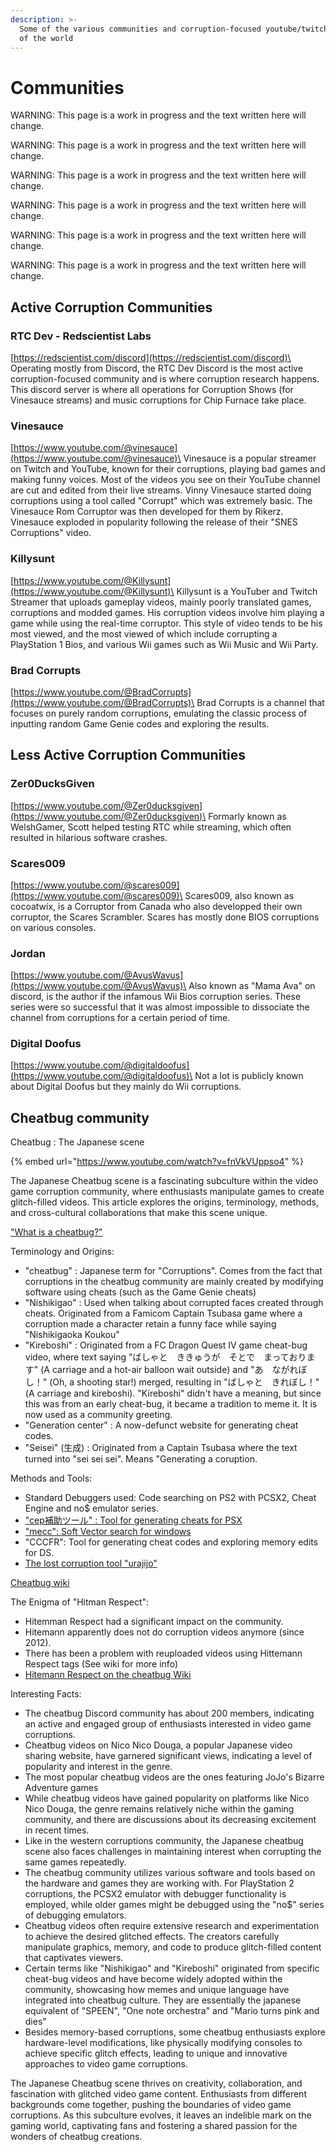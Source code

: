 ```yaml
---
description: >-
  Some of the various communities and corruption-focused youtube/twitch channels
  of the world
---
```


# Communities

WARNING: This page is a work in progress and the text written here will change.

WARNING: This page is a work in progress and the text written here will change.

WARNING: This page is a work in progress and the text written here will change.

WARNING: This page is a work in progress and the text written here will change.

WARNING: This page is a work in progress and the text written here will change.

WARNING: This page is a work in progress and the text written here will change.

## Active Corruption Communities

### RTC Dev - Redscientist Labs

[https://redscientist.com/discord](https://redscientist.com/discord)\
Operating mostly from Discord, the RTC Dev Discord is the most active corruption-focused community and is where corruption research happens. This discord server is where all operations for Corruption Shows (for Vinesauce streams) and music corruptions for Chip Furnace take place.

### Vinesauce

[https://www.youtube.com/@vinesauce](https://www.youtube.com/@vinesauce)\
Vinesauce is a popular streamer on Twitch and YouTube, known for their corruptions, playing bad games and making funny voices. Most of the videos you see on their YouTube channel are cut and edited from their live streams. Vinny Vinesauce started doing corruptions using a tool called "Corrupt" which was extremely basic. The Vinesauce Rom Corruptor was then developed for them by Rikerz. Vinesauce exploded in popularity following the release of their "SNES Corruptions" video.

### Killysunt

[https://www.youtube.com/@Killysunt](https://www.youtube.com/@Killysunt)\
Killysunt is a YouTuber and Twitch Streamer that uploads gameplay videos, mainly poorly translated games, corruptions and modded games. His corruption videos involve him playing a game while using the real-time corruptor. This style of video tends to be his most viewed, and the most viewed of which include corrupting a PlayStation 1 Bios, and various Wii games such as Wii Music and Wii Party.

### Brad Corrupts

[https://www.youtube.com/@BradCorrupts](https://www.youtube.com/@BradCorrupts)\
Brad Corrupts is a channel that focuses on purely random corruptions, emulating the classic process of inputting random Game Genie codes and exploring the results.

## Less Active Corruption Communities

### Zer0DucksGiven

[https://www.youtube.com/@Zer0ducksgiven](https://www.youtube.com/@Zer0ducksgiven)\
Formarly known as WelshGamer, Scott helped testing RTC while streaming, which often resulted in hilarious software crashes.&#x20;



### Scares009

[https://www.youtube.com/@scares009](https://www.youtube.com/@scares009)\
Scares009, also known as cocoatwix, is a Corruptor from Canada who also developped their own corruptor, the Scares Scrambler. Scares has mostly done BIOS corruptions on various consoles.



### Jordan

[https://www.youtube.com/@AvusWavus](https://www.youtube.com/@AvusWavus)\
Also known as "Mama Ava" on discord, is the author if the infamous Wii Bios corruption series. These series were so successful that it was almost impossible to dissociate the channel from corruptions for a certain period of time.



### Digital Doofus

[https://www.youtube.com/@digitaldoofus](https://www.youtube.com/@digitaldoofus)\
Not a lot is publicly known about Digital Doofus but they mainly do Wii corruptions.



## Cheatbug community

Cheatbug : The Japanese scene

{% embed url="https://www.youtube.com/watch?v=fnVkVUppso4" %}

The Japanese Cheatbug scene is a fascinating subculture within the video game corruption community, where enthusiasts manipulate games to create glitch-filled videos. This article explores the origins, terminology, methods, and cross-cultural collaborations that make this scene unique.

["What is a cheatbug?" ](https://dic.nicovideo.jp/a/%E3%83%81%E3%83%BC%E3%83%88%E3%83%90%E3%82%B0%E5%8B%95%E7%94%BB)

Terminology and Origins:

* "cheatbug" : Japanese term for "Corruptions". Comes from the fact that corruptions in the cheatbug community are mainly created by modifying software using cheats (such as the Game Genie cheats)
* "Nishikigao" : Used when talking about corrupted faces created through cheats. Originated from a Famicom Captain Tsubasa game where a corruption made a character retain a funny face while saying "Nishikigaoka Koukou"
* "Kireboshi" : Originated from a FC Dragon Quest IV game cheat-bug video, where text saying "ばしゃと　ききゅうが　そとで　まっております" (A carriage and a hot-air balloon wait outside) and "あ　ながれぼし！" (Oh, a shooting star!) merged, resulting in "ばしゃと　きれぼし！" (A carriage and kireboshi). "Kireboshi" didn't have a meaning, but since this was from an early cheat-bug, it became a tradition to meme it. It is now used as a community greeting.
* "Generation center" : A now-defunct website for generating cheat codes.
* "Seisei" (生成) : Originated from a Captain Tsubasa where the text turned into "sei sei sei". Means "Generating a coruption.

Methods and Tools:

* Standard Debuggers used: Code searching on PS2 with PCSX2, Cheat Engine and no$ emulator series.
* ["cep補助ツール" : Tool for generating cheats for PSX ](http://drhell.web.fc2.com/labo/index.html)
* ["mecc": Soft Vector search for windows](https://www.vector.co.jp/soft/winnt/hardware/se476625.html)&#x20;
* "CCCFR": Tool for generating cheat codes and exploring memory edits for DS.
* [The lost corruption tool "urajijo" ](https://cdn.discordapp.com/attachments/279664862836031488/835743912232484915/urajijo.zip)



[Cheatbug wiki](https://wikiwiki.jp/htrespect/)

The Enigma of "Hitman Respect":

* Hitemman Respect had a significant impact on the community.
* Hitemann apparently does not do corruption videos anymore (since 2012).
* There has been a problem with reuploaded videos using Hittemann Respect tags (See wiki for more info)&#x20;
* [Hitemann Respect on the cheatbug Wiki](https://wikiwiki.jp/htrespect/%E3%83%92%E3%83%86%E3%83%83%E3%83%9E%E3%83%B3%E3%83%AA%E3%82%B9%E3%83%9A%E3%82%AF%E3%83%88)

Interesting Facts:

* The cheatbug Discord community has about 200 members, indicating an active and engaged group of enthusiasts interested in video game corruptions.
* Cheatbug videos on Nico Nico Douga, a popular Japanese video sharing website, have garnered significant views, indicating a level of popularity and interest in the genre.
* The most popular cheatbug videos are the ones featuring JoJo's Bizarre Adventure games
* While cheatbug videos have gained popularity on platforms like Nico Nico Douga, the genre remains relatively niche within the gaming community, and there are discussions about its decreasing excitement in recent times.
* Like in the western corruptions community, the Japanese cheatbug scene also faces challenges in maintaining interest when corrupting the same games repeatedly.
* The cheatbug community utilizes various software and tools based on the hardware and games they are working with. For PlayStation 2 corruptions, the PCSX2 emulator with debugger functionality is employed, while older games might be debugged using the "no$" series of debugging emulators.
* Cheatbug videos often require extensive research and experimentation to achieve the desired glitched effects. The creators carefully manipulate graphics, memory, and code to produce glitch-filled content that captivates viewers.
* Certain terms like "Nishikigao" and "Kireboshi" originated from specific cheat-bug videos and have become widely adopted within the community, showcasing how memes and unique language have integrated into cheatbug culture. They are essentially the japanese equivalent of "SPEEN", "One note orchestra" and "Mario turns pink and dies"
* Besides memory-based corruptions, some cheatbug enthusiasts explore hardware-level modifications, like physically modifying consoles to achieve specific glitch effects, leading to unique and innovative approaches to video game corruptions.

The Japanese Cheatbug scene thrives on creativity, collaboration, and fascination with glitched video game content. Enthusiasts from different backgrounds come together, pushing the boundaries of video game corruptions. As this subculture evolves, it leaves an indelible mark on the gaming world, captivating fans and fostering a shared passion for the wonders of cheatbug creations.


